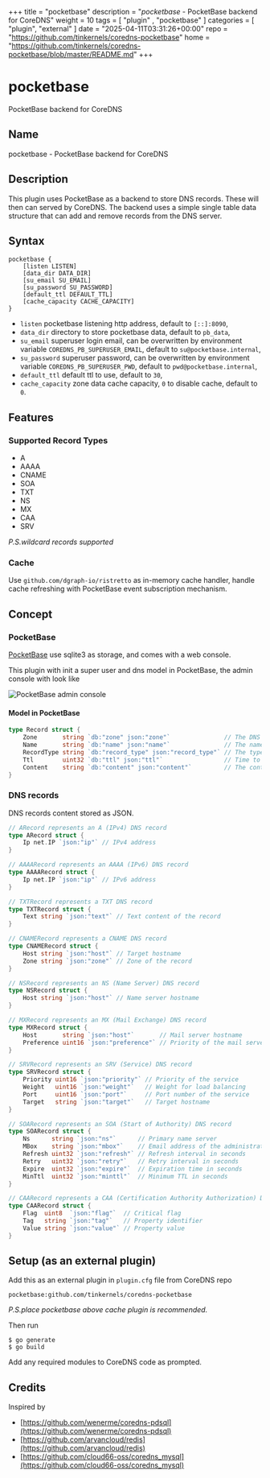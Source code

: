 +++
title = "pocketbase"
description = "*pocketbase* - PocketBase backend for CoreDNS"
weight = 10
tags = [  "plugin" , "pocketbase" ]
categories = [ "plugin", "external" ]
date = "2025-04-11T03:31:26+00:00"
repo = "https://github.com/tinkernels/coredns-pocketbase"
home = "https://github.com/tinkernels/coredns-pocketbase/blob/master/README.md"
+++

# pocketbase

PocketBase backend for CoreDNS

## Name

pocketbase - PocketBase backend for CoreDNS

## Description

This plugin uses PocketBase as a backend to store DNS records. These will then can served by CoreDNS. The backend uses a
simple single table data structure that can add and remove records from the DNS server.

## Syntax

```
pocketbase {
    [listen LISTEN]
    [data_dir DATA_DIR]
    [su_email SU_EMAIL]
    [su_password SU_PASSWORD]
    [default_ttl DEFAULT_TTL]
    [cache_capacity CACHE_CAPACITY]
}
```

- `listen` pocketbase listening http address, default to `[::]:8090`,
- `data_dir` directory to store pocketbase data, default to `pb_data`,
- `su_email` superuser login email, can be overwritten by environment variable `COREDNS_PB_SUPERUSER_EMAIL`, default to `su@pocketbase.internal`,
- `su_password` superuser password, can be overwritten by environment variable `COREDNS_PB_SUPERUSER_PWD`, default to `pwd@pocketbase.internal`,
- `default_ttl` default ttl to use, default to `30`,
- `cache_capacity` zone data cache capacity, `0` to disable cache, default to `0`.

## Features

### Supported Record Types

- A
- AAAA
- CNAME
- SOA
- TXT
- NS
- MX
- CAA
- SRV

*P.S.wildcard records supported*

### Cache

Use `github.com/dgraph-io/ristretto` as in-memory cache handler, handle cache refreshing with PocketBase event subscription mechanism.

## Concept

### PocketBase

[PocketBase](https://github.com/pocketbase/pocketbase) use sqlite3 as storage, and comes with a web console.

This plugin with init a super user and dns model in PocketBase, the admin console with look like

![PocketBase admin console](assets/image/pocketbase-admin.png)

#### Model in PocketBase

```go
type Record struct {
	Zone       string `db:"zone" json:"zone"`               // The DNS zone this record belongs to
	Name       string `db:"name" json:"name"`               // The name of the record (without the zone)
	RecordType string `db:"record_type" json:"record_type"` // The type of DNS record (A, AAAA, TXT, etc.)
	Ttl        uint32 `db:"ttl" json:"ttl"`                 // Time to live for the record in seconds
	Content    string `db:"content" json:"content"`         // The content of the record in JSON format
}
```

### DNS records

DNS records content stored as JSON.

```go
// ARecord represents an A (IPv4) DNS record
type ARecord struct {
	Ip net.IP `json:"ip"` // IPv4 address
}
```
```go
// AAAARecord represents an AAAA (IPv6) DNS record
type AAAARecord struct {
	Ip net.IP `json:"ip"` // IPv6 address
}
```
```go
// TXTRecord represents a TXT DNS record
type TXTRecord struct {
	Text string `json:"text"` // Text content of the record
}
```
```go
// CNAMERecord represents a CNAME DNS record
type CNAMERecord struct {
	Host string `json:"host"` // Target hostname
	Zone string `json:"zone"` // Zone of the record
}
```
```go
// NSRecord represents an NS (Name Server) DNS record
type NSRecord struct {
	Host string `json:"host"` // Name server hostname
}
```
```go
// MXRecord represents an MX (Mail Exchange) DNS record
type MXRecord struct {
	Host       string `json:"host"`       // Mail server hostname
	Preference uint16 `json:"preference"` // Priority of the mail server
}
```
```go
// SRVRecord represents an SRV (Service) DNS record
type SRVRecord struct {
	Priority uint16 `json:"priority"` // Priority of the service
	Weight   uint16 `json:"weight"`   // Weight for load balancing
	Port     uint16 `json:"port"`     // Port number of the service
	Target   string `json:"target"`   // Target hostname
}
```
```go
// SOARecord represents an SOA (Start of Authority) DNS record
type SOARecord struct {
	Ns      string `json:"ns"`      // Primary name server
	MBox    string `json:"mbox"`    // Email address of the administrator
	Refresh uint32 `json:"refresh"` // Refresh interval in seconds
	Retry   uint32 `json:"retry"`   // Retry interval in seconds
	Expire  uint32 `json:"expire"`  // Expiration time in seconds
	MinTtl  uint32 `json:"minttl"`  // Minimum TTL in seconds
}
```
```go
// CAARecord represents a CAA (Certification Authority Authorization) DNS record
type CAARecord struct {
	Flag  uint8  `json:"flag"`  // Critical flag
	Tag   string `json:"tag"`   // Property identifier
	Value string `json:"value"` // Property value
}
```

## Setup (as an external plugin)

Add this as an external plugin in `plugin.cfg` file from CoreDNS repo

```
pocketbase:github.com/tinkernels/coredns-pocketbase
```

*P.S.place pocketbase above cache plugin is recommended.*

Then run

```shell script
$ go generate
$ go build
```

Add any required modules to CoreDNS code as prompted.

## Credits

Inspired by

- [https://github.com/wenerme/coredns-pdsql](https://github.com/wenerme/coredns-pdsql)
- [https://github.com/arvancloud/redis](https://github.com/arvancloud/redis)
- [https://github.com/cloud66-oss/coredns_mysql](https://github.com/cloud66-oss/coredns_mysql)
